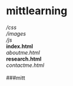 # mittlearning
*/css*    <br/>
*/images*    <br/>
*/js*    <br/>
**index.html**    <br/>
_aboutme.html_   <br/>
__research.html__    <br/>
*contactme.html*    <br/>
<br/>
###mitt
